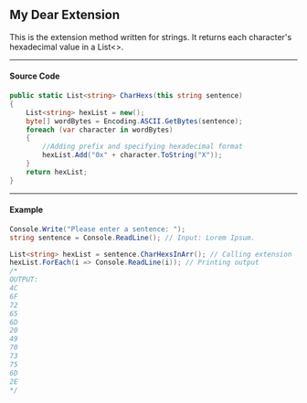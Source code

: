 ﻿## My Dear Extension ##
This is the extension method written for strings. It returns each character's hexadecimal value in a List<>.

***
#### Source Code ####
```csharp 
public static List<string> CharHexs(this string sentence)
{
    List<string> hexList = new();
    byte[] wordBytes = Encoding.ASCII.GetBytes(sentence);
    foreach (var character in wordBytes)
    {
        //Adding prefix and specifying hexadecimal format
        hexList.Add("0x" + character.ToString("X")); 
    }
    return hexList;
}

```
***
#### Example ####
```csharp 
Console.Write("Please enter a sentence: ");
string sentence = Console.ReadLine(); // Input: Lorem Ipsum.

List<string> hexList = sentence.CharHexsInArr(); // Calling extension
hexList.ForEach(i => Console.ReadLine(i)); // Printing output
/* 
OUTPUT:
4C
6F
72
65
6D
20
49
70
73
75
6D
2E
*/
```